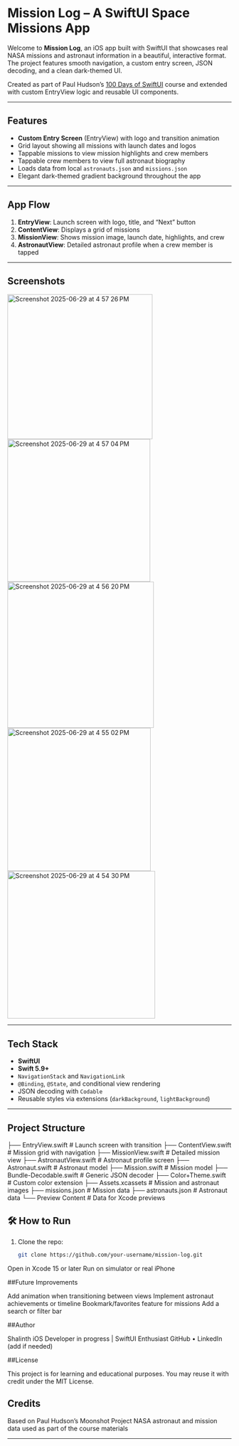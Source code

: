 #  Mission Log – A SwiftUI Space Missions App

Welcome to **Mission Log**, an iOS app built with SwiftUI that showcases real NASA missions and astronaut information in a beautiful, interactive format. The project features smooth navigation, a custom entry screen, JSON decoding, and a clean dark-themed UI.

Created as part of Paul Hudson’s [100 Days of SwiftUI](https://www.hackingwithswift.com/100/swiftui) course and extended with custom EntryView logic and reusable UI components.

---

##  Features

-  **Custom Entry Screen** (EntryView) with logo and transition animation
-  Grid layout showing all missions with launch dates and logos
-  Tappable missions to view mission highlights and crew members
-  Tappable crew members to view full astronaut biography
-  Loads data from local `astronauts.json` and `missions.json`
-  Elegant dark-themed gradient background throughout the app

---

##  App Flow

1. **EntryView**: Launch screen with logo, title, and “Next” button  
2. **ContentView**: Displays a grid of missions  
3. **MissionView**: Shows mission image, launch date, highlights, and crew  
4. **AstronautView**: Detailed astronaut profile when a crew member is tapped

---

##  Screenshots

<img width="326" alt="Screenshot 2025-06-29 at 4 57 26 PM" src="https://github.com/user-attachments/assets/b3581c04-8dbe-4a47-9229-6f0b384dee36" />
<img width="321" alt="Screenshot 2025-06-29 at 4 57 04 PM" src="https://github.com/user-attachments/assets/1127be3c-14d0-493e-9575-6cc8965be271" />
<img width="329" alt="Screenshot 2025-06-29 at 4 56 20 PM" src="https://github.com/user-attachments/assets/450a5cd2-78d9-4887-9da9-f4f59e2009fc" />
<img width="322" alt="Screenshot 2025-06-29 at 4 55 02 PM" src="https://github.com/user-attachments/assets/3b696673-c273-4def-a763-64b1ccb3426d" />
<img width="332" alt="Screenshot 2025-06-29 at 4 54 30 PM" src="https://github.com/user-attachments/assets/ed065163-a79a-40d3-a81c-c0d5f340e89a" />

---

##  Tech Stack

- **SwiftUI**
- **Swift 5.9+**
- `NavigationStack` and `NavigationLink`
- `@Binding`, `@State`, and conditional view rendering
- JSON decoding with `Codable`
- Reusable styles via extensions (`darkBackground`, `lightBackground`)

---

##  Project Structure

├── EntryView.swift # Launch screen with transition
├── ContentView.swift # Mission grid with navigation
├── MissionView.swift # Detailed mission view
├── AstronautView.swift # Astronaut profile screen
├── Astronaut.swift # Astronaut model
├── Mission.swift # Mission model
├── Bundle-Decodable.swift # Generic JSON decoder
├── Color+Theme.swift # Custom color extension
├── Assets.xcassets # Mission and astronaut images
├── missions.json # Mission data
├── astronauts.json # Astronaut data
└── Preview Content # Data for Xcode previews

## 🛠 How to Run

1. Clone the repo:

   ```bash
   git clone https://github.com/your-username/mission-log.git
Open in Xcode 15 or later
Run on simulator or real iPhone

##Future Improvements

Add animation when transitioning between views
Implement astronaut achievements or timeline
Bookmark/favorites feature for missions
Add a search or filter bar

##Author

Shalinth
iOS Developer in progress | SwiftUI Enthusiast
GitHub • LinkedIn (add if needed)

##License

This project is for learning and educational purposes.
You may reuse it with credit under the MIT License.

## Credits

Based on Paul Hudson’s Moonshot Project
NASA astronaut and mission data used as part of the course materials

---

